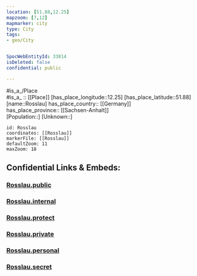 ```yaml
---
location: [51.88,12.25] 
mapzoom: [7,12] 
mapmarker: city 
type: City
tags:
- geo/City


SpocWebEntityId: 33814
isDeleted: false
confidential: public

---
```

#is_a_/Place  
#is_a_ :: [[Place]] 
[has_place_longitude::12.25] 
[has_place_latitude::51.88] 
[name::Rosslau] 
has_place_country:: [[Germany]]  
has_place_province:: [[Sachsen-Anhalt]]  
[Population::] 
[Unknown::] 


```leaflet
id: Rosslau
coordinates: [[Rosslau]] 
markerFile: [[Rosslau]] 
defaultZoom: 11 
maxZoom: 18
```


## Confidential Links & Embeds: 

### [Rosslau.public](/_public/\Earth\Continent\Europe\Europe~Central\Germany\Germany~East\Sachsen-Anhalt\counties~SA\Dessau-Roßlau\CityRosslau.public.md) 

### [Rosslau.internal](/_internal/\Earth\Continent\Europe\Europe~Central\Germany\Germany~East\Sachsen-Anhalt\counties~SA\Dessau-Roßlau\CityRosslau.internal.md) 

### [Rosslau.protect](/_protect/\Earth\Continent\Europe\Europe~Central\Germany\Germany~East\Sachsen-Anhalt\counties~SA\Dessau-Roßlau\CityRosslau.protect.md) 

### [Rosslau.private](/_private/\Earth\Continent\Europe\Europe~Central\Germany\Germany~East\Sachsen-Anhalt\counties~SA\Dessau-Roßlau\CityRosslau.private.md) 

### [Rosslau.personal](/_personal/\Earth\Continent\Europe\Europe~Central\Germany\Germany~East\Sachsen-Anhalt\counties~SA\Dessau-Roßlau\CityRosslau.personal.md) 

### [Rosslau.secret](/_secret/\Earth\Continent\Europe\Europe~Central\Germany\Germany~East\Sachsen-Anhalt\counties~SA\Dessau-Roßlau\CityRosslau.secret.md)

